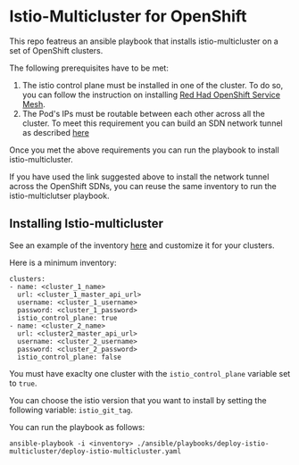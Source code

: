 # Istio-Multicluster for OpenShift

This repo featreus an ansible playbook that installs istio-multicluster on a set of OpenShift clusters.

The following prerequisites have to be met:

1. The istio control plane must be installed in one of the cluster. To do so, you can follow the instruction on installing [Red Had OpenShift Service Mesh](https://docs.openshift.com/container-platform/3.11/servicemesh-install/servicemesh-install.html).
2. The Pod's IPs must be routable between each other across all the cluster. To meet this requirement you can build an SDN network tunnel as described [here](https://blog.openshift.com/connecting-multiple-openshift-sdns-with-a-network-tunnel/)

Once you met the above requirements you can run the playbook to install istio-multicluster.

If you have used the link suggested above to install the network tunnel across the OpenShift SDNs, you can reuse the same inventory to run the istio-multiclutser playbook.

## Installing Istio-multicluster

See an example of the inventory [here](./ansible/inventory) and customize it for your clusters.

Here is a minimum inventory:
```
clusters:
- name: <cluster_1_name>
  url: <cluster_1_master_api_url>
  username: <cluster_1_username>
  password: <cluster_1_password>
  istio_control_plane: true  
- name: <cluster_2_name>
  url: <cluster2_master_api_url>
  username: <cluster_2_username>
  password: <cluster_2_password>
  istio_control_plane: false 
```
You must have exaclty one cluster with the `istio_control_plane` variable set to `true`.

You can choose the istio version that you want to install by setting the following variable: `istio_git_tag`.

You can run the playbook as follows:

```
ansible-playbook -i <inventory> ./ansible/playbooks/deploy-istio-multicluster/deploy-istio-multicluster.yaml
```
